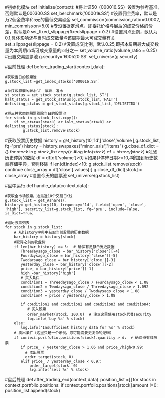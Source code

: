 #初始化模块
def initialize(context):
    #将上证50（000016.SS）设置为参考基准,否则默认是000300.SS
    set_benchmark('000016.SS')
    #设置佣金费率，默认是万2佣金费率和5元的最低交易硼金
    set_commission(commission_ratio=0.0002, min_commission=5.0)
    #专没置据定滑点，即委托价格与展后的成交价格的价差，默认是0
    set_fixed_slippage(fixedslippage = 0.2)
    #设置滑点比例，数认为0.1,具体影响还与当时成交数量与该周期最大可成交量有关
    set_slippage(slippage = 0.2)
    #没置成交比例，默认0.25,即搭本周期最大成交数量为本周期市场可成交意量的四分之一
    set_volume_ratio(volume_ratio = 0.25)
    #设置交易股票池
    g.security='600520.SS'
    set_universe(g.security)

#盘前处理
def before_trading_start(context,data):

    #获取当日的股票池
    g.stock_list =get_index_stocks('000016.SS')
    
    #单获取服票的状态ST、停牌、退市
    st_status = get_stock_status(g.stock_list,'ST')
    halt_status = get_stock_status(g.stock_list,'HALT')
    delisting_status = get_stock_status(g.stock_list,'DELISTING')
    
    #将三种状态的股票剔除当日的股票池
    for stock in g.stock_list.copy():
        if st_status[stock] or halt_status[stock] or delisting_status[stock]:
            g.stock_list.remove(stock)
   #获取股票历史数据
    history = get_history(10,'1d',['close','volume'],g.stock_list, fq='pre')
    history = history.swapaxes("minor_axis","items")
    g.close_df_dict ={}
    for stock in g.stock_list.copy():
         #log.info(stock)
         df = history[stock]
         #过滤历史停牌的数妮
         df = df[df['volume']>0]
         #如果非停碑日期>=10,#增加到历史数氮存储字典，否则移除
         if len(df.index)<10:
             g.stock_list.remove(stock)
             continue
             close_array = df['close'].values[:]
             g.close_df_dict[stock] = close_array
         #设置今天的股票池
         set_universe(g.stock_list)

#盘中运行
def handle_data(context,data):
    
    #获取全市场股票，选最近10个交易日K线
    g.stock_list = get_Ashares()
    history= get_history(10, frequency='1d', field=['open', 'close', 'high'], security_list=g.stock_list, fq='pre', include=False, is_dict=True)
    
    #遍历股票列表
    for stock in g.stock_list:  
        # 从history字典中获取当前股票的历史数据
        bar_history = history[stock]
        #取得之前的收盘价
        if len(bar_history) >= 5:  # 确保有足够的历史数据 
           Threedaysago_close = bar_history['close'][-4]  
           Fourdaysago_close = bar_history['close'][-5]  
           Twodaysago_close = bar_history['close'][-3]  
           yesterday_close = bar_history['close'][-2]  
           price_ = bar_history['price'][-1]  
           high_=bar_history['high']
           # 买入条件  
           condition1 = Threedaysago_close / Fourdaysago_close < 1.08  
           condition2 = Twodaysago_close / Threedaysago_close > 1.092  
           condition3 = yesterday_close / Twodaysago_close < 1.08  
           condition4 = price / yesterday_close > 1.08  
              
           if condition1 and condition2 and condition3 and condition4:  
              # 买入股票  
              order_market(stock, 100,0)  # 注意这里使用stock代替security  
              log.info('buy %s' % stock)  
        else:  
           log.info('Insufficient history data for %s' % stock)  
        # 卖出条件（这里只是一个示例，您可能需要更复杂的逻辑） 
        if context.portfolio.positions[stock].quantity > 0:  # 确保持有该股票  
           if price_ / yesterday_close > 1.06 and price_/high<0.99:  
             # 卖出股票  
             order_target(stock, 0) 
           elif price_ / yesterday_close < 0.97: 
               order_target(stock, 0)            
               log.info('sell %s' % stock)  
#盘后处理
def after_trading_end(context,data):
    position_list =[]
    for stock in context.portfolio.positions:
        if context.portfolio.positions[stock].amount !=0:
            position_list.append(stock)
